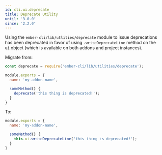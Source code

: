 ```yaml
---
id: cli.ui.deprecate
title: Deprecate Utility
until: '3.0.0'
since: '2.2.0'
---
```


Using the `ember-cli/lib/utlities/deprecate` module to issue deprecations has been deprecated
in favor of using `.writeDeprecateLine` method on the `ui` object (which is available on both
addons and project instances).

Migrate from:

```javascript
const deprecate = require('ember-cli/lib/utilities/deprecate');

module.exports = {
  name: 'my-addon-name',

  someMethod() {
    deprecate('this thing is deprecated!');
  }
}
```

To:

```javascript
module.exports = {
  name: 'my-addon-name',

  someMethod() {
    this.ui.writeDeprecateLine('this thing is deprecated!');
  }
}
```
